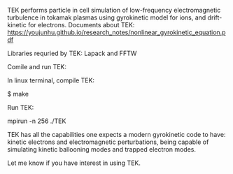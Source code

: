 TEK performs particle in cell simulation of low-frequency electromagnetic turbulence in tokamak plasmas using gyrokinetic model for ions, and drift-kinetic for electrons.
Documents about TEK: https://youjunhu.github.io/research_notes/nonlinear_gyrokinetic_equation.pdf

Libraries requried by TEK: Lapack and FFTW

Comile and run TEK:

In linux terminal, compile TEK:

$ make

Run TEK:

mpirun -n 256  ./TEK


TEK has all the capabilities one expects a modern gyrokinetic code to have: kinetic electrons and electromagnetic perturbations, being capable of simulating kinetic ballooning modes and trapped electron modes.

Let me know if you have interest in using TEK.